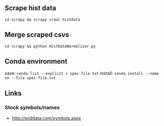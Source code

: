 ## Scrape hist data
`cd scrapy && scrapy crawl histdata`

## Merge scraped csvs
`cd scrapy && python HistDataNormalizer.py`

## Conda environment
save: `conda list --explicit > spec-file.txt`
install: `conda install --name nn --file spec-file.txt`

## Links

### Stock symbols/names
* http://eoddata.com/symbols.aspx